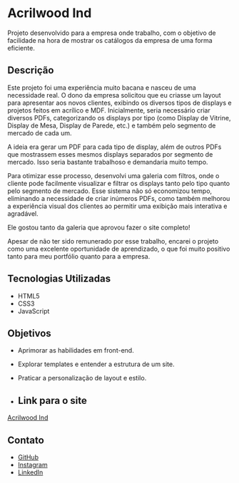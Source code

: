 # Acrilwood Ind

Projeto desenvolvido para a empresa onde trabalho, com o objetivo de facilidade na hora de mostrar os catálogos da empresa de uma forma eficiente.

## Descrição

Este projeto foi uma experiência muito bacana e nasceu de uma necessidade real. O dono da empresa solicitou que eu criasse um layout para apresentar aos novos clientes, exibindo os diversos tipos de displays e projetos feitos em acrílico e MDF. Inicialmente, seria necessário criar diversos PDFs, categorizando os displays por tipo (como Display de Vitrine, Display de Mesa, Display de Parede, etc.) e também pelo segmento de mercado de cada um.

A ideia era gerar um PDF para cada tipo de display, além de outros PDFs que mostrassem esses mesmos displays separados por segmento de mercado. Isso seria bastante trabalhoso e demandaria muito tempo.

Para otimizar esse processo, desenvolvi uma galeria com filtros, onde o cliente pode facilmente visualizar e filtrar os displays tanto pelo tipo quanto pelo segmento de mercado. Esse sistema não só economizou tempo, eliminando a necessidade de criar inúmeros PDFs, como também melhorou a experiência visual dos clientes ao permitir uma exibição mais interativa e agradável.

Ele gostou tanto da galeria que aprovou fazer o site completo!

Apesar de não ter sido remunerado por esse trabalho, encarei o projeto como uma excelente oportunidade de aprendizado, o que foi muito positivo tanto para meu portfólio quanto para a empresa.

## Tecnologias Utilizadas
- HTML5
- CSS3
- JavaScript

## Objetivos
- Aprimorar as habilidades em front-end.
- Explorar templates e entender a estrutura de um site.
- Praticar a personalização de layout e estilo.

- ## Link para o site

[Acrilwood Ind](https://acrilwoodind.vercel.app)

## Contato
- [GitHub](https://github.com/raphaelsantos141)
- [Instagram](https://www.instagram.com/raphael.adesign/?igsh=dmN6OGEzY3h6OG00)
- [LinkedIn](https://www.linkedin.com/in/raphaelsantos141)
